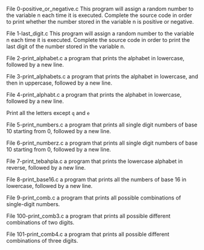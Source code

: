 File 0-positive_or_negative.c This program will assign a random number to the variable n each time it is executed. Complete the source code in order to print whether the number stored in the variable n is positive or negative.

File 1-last_digit.c This program will assign a random number to the variable n each time it is executed. Complete the source code in order to print the last digit of the number stored in the variable n.

File 2-print_alphabet.c a program that prints the alphabet in lowercase, followed by a new line.

File 3-print_alphabets.c  a program that prints the alphabet in lowercase, and then in uppercase, followed by a new line.

File 4-print_alphabt.c  a program that prints the alphabet in lowercase, followed by a new line.

Print all the letters except ```q``` and ```e```

File 5-print_numbers.c a program that prints all single digit numbers of base 10 starting from 0, followed by a new line.

File 6-print_numberz.c a program that prints all single digit numbers of base 10 starting from 0, followed by a new line.

File 7-print_tebahpla.c a program that prints the lowercase alphabet in reverse, followed by a new line.

File 8-print_base16.c a program that prints all the numbers of base 16 in lowercase, followed by a new line.

File 9-print_comb.c a program that prints all possible combinations of single-digit numbers.

File 100-print_comb3.c a program that prints all possible different combinations of two digits.

File 101-print_comb4.c a program that prints all possible different combinations of three digits.

